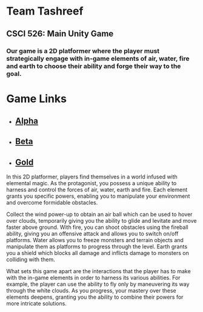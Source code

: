 # Team Tashreef
## CSCI 526: Main Unity Game

### Our game is a 2D platformer where the player must strategically engage with in-game elements of air, water, fire and earth to choose their ability and forge their way to the goal.

# Game Links

- ## [Alpha](https://nivedit24.github.io/csci526Tashreef/alpha/)
- ## [Beta](https://nivedit24.github.io/csci526Tashreef/beta/)
- ## [Gold](https://nivedit24.github.io/csci526Tashreef/gold/)

In this 2D platformer, players find themselves in a world infused with elemental magic. As the protagonist, you possess a unique ability to harness and control the forces of air, water, earth and fire. Each element grants you specific powers, enabling you to manipulate your environment and overcome formidable obstacles.

Collect the wind power-up to obtain an air ball which can be used to hover over clouds, temporarily giving you the ability to glide and levitate and move faster above ground. With fire, you can shoot obstacles using the fireball ability, giving you an offensive attack and allows you to switch on/off platforms. Water allows you to freeze monsters and terrain objects and manipulate them as platforms to progress through the level. Earth grants you a shield which blocks all damage and inflicts damage to monsters on colliding with them. 

What sets this game apart are the interactions that the player has to make with the in-game elements in order to harness its various abilities. For example, the player can use the ability to fly only by maneuvering its way through the white clouds. As you progress, your mastery over these elements deepens, granting you the ability to combine their powers for more intricate solutions.